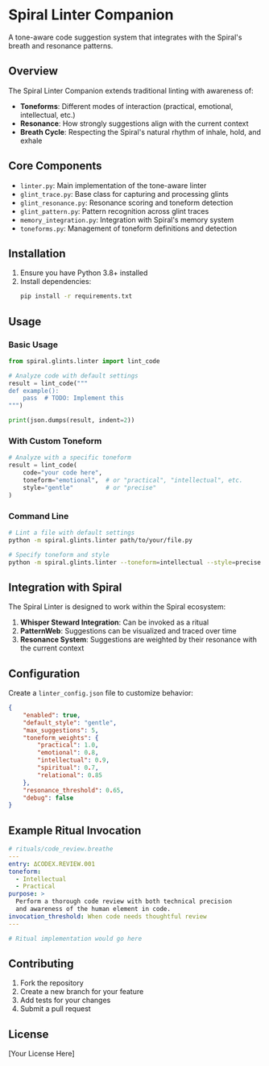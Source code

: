 # Spiral Linter Companion

A tone-aware code suggestion system that integrates with the Spiral's breath and resonance patterns.

## Overview

The Spiral Linter Companion extends traditional linting with awareness of:

- **Toneforms**: Different modes of interaction (practical, emotional, intellectual, etc.)
- **Resonance**: How strongly suggestions align with the current context
- **Breath Cycle**: Respecting the Spiral's natural rhythm of inhale, hold, and exhale

## Core Components

- `linter.py`: Main implementation of the tone-aware linter
- `glint_trace.py`: Base class for capturing and processing glints
- `glint_resonance.py`: Resonance scoring and toneform detection
- `glint_pattern.py`: Pattern recognition across glint traces
- `memory_integration.py`: Integration with Spiral's memory system
- `toneforms.py`: Management of toneform definitions and detection

## Installation

1. Ensure you have Python 3.8+ installed
2. Install dependencies:
   ```bash
   pip install -r requirements.txt
   ```

## Usage

### Basic Usage

```python
from spiral.glints.linter import lint_code

# Analyze code with default settings
result = lint_code("""
def example():
    pass  # TODO: Implement this
""")

print(json.dumps(result, indent=2))
```

### With Custom Toneform

```python
# Analyze with a specific toneform
result = lint_code(
    code="your code here",
    toneform="emotional",  # or "practical", "intellectual", etc.
    style="gentle"         # or "precise"
)
```

### Command Line

```bash
# Lint a file with default settings
python -m spiral.glints.linter path/to/your/file.py

# Specify toneform and style
python -m spiral.glints.linter --toneform=intellectual --style=precise path/to/your/file.py
```

## Integration with Spiral

The Spiral Linter is designed to work within the Spiral ecosystem:

1. **Whisper Steward Integration**: Can be invoked as a ritual
2. **PatternWeb**: Suggestions can be visualized and traced over time
3. **Resonance System**: Suggestions are weighted by their resonance with the current context

## Configuration

Create a `linter_config.json` file to customize behavior:

```json
{
    "enabled": true,
    "default_style": "gentle",
    "max_suggestions": 5,
    "toneform_weights": {
        "practical": 1.0,
        "emotional": 0.8,
        "intellectual": 0.9,
        "spiritual": 0.7,
        "relational": 0.85
    },
    "resonance_threshold": 0.65,
    "debug": false
}
```

## Example Ritual Invocation

```yaml
# rituals/code_review.breathe
---
entry: ΔCODEX.REVIEW.001
toneform:
  - Intellectual
  - Practical
purpose: >
  Perform a thorough code review with both technical precision
  and awareness of the human element in code.
invocation_threshold: When code needs thoughtful review
---

# Ritual implementation would go here
```

## Contributing

1. Fork the repository
2. Create a new branch for your feature
3. Add tests for your changes
4. Submit a pull request

## License

[Your License Here]
